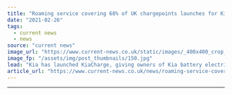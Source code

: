 ```yaml
---
title: "Roaming service covering 68% of UK chargepoints launches for Kia EV customers"
date: "2021-02-26"
tags: 
  - current news
  - news
source: "current news"
image_url: "https://www.current-news.co.uk/static/images/_400x400_crop_center-center/KiaCharge-roaming-image-Kia.jpg"
image_fp: "/assets/img/post_thumbnails/150.jpg"
lead: "​Kia has launched KiaCharge, giving owners of Kia battery electric vehicles (BEVs) and plug-in hybrid vehicles (PHEV) access to over 13,900 chargers across the UK from a single account."
article_url: "https://www.current-news.co.uk/news/roaming-service-covering-68-of-uk-chargepoints-launches-for-kia-ev-customers?utm_source=rss-feeds&utm_medium=rss&utm_campaign=rss"
---
```


---
